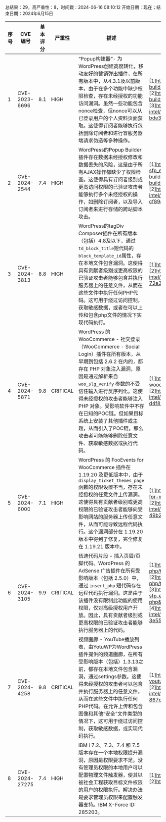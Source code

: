 总结果：29，高严重性：8，时间戳：2024-06-16 08:10:12
开始日期：现在；结束日期：2024年6月15日

| 序号 | CVE 编号 | 基本评分 | 严重性 | 描述 | 参考文献 |
|-----|--------|------------|----------|-------------|------------|
| 1 | CVE-2023-6696 | 8.1  | HIGH | “Popup构建器”- 为WordPress创建高度转化，移动友好的营销弹出插件，在所有版本中，从4.3.1及以前版本，由于在多个功能中缺少权限检查，存在未经授权的功能访问漏洞。虽然一些功能包含nonce检查，但nonce可以从已登录用户的个人资料页面获取。这使得订阅者能够执行包括删除订阅者和进行盲服务器端请求伪造等多种操作。 | [1]https://plugins.trac.wordpress.org/browser/popup-builder/tags/4.2.3/com/classes/Ajax.php<br>[2]https://plugins.trac.wordpress.org/changeset/3096000/popup-builder/trunk/com/classes/Ajax.php<br>[3]https://www.wordfence.com/threat-intel/vulnerabilities/id/9f86ec30-7a9d-4c36-8559-bde331c8b958?source=cve |
| 2 | CVE-2024-2544 | 7.4  | HIGH | WordPress的Popup Builder插件存在数据未经授权修改和数据丢失的风险，这是由于所有AJAX操作都缺少了权限检查。这使得具有订阅者级别或更高访问权限的已验证攻击者能够执行多个未经授权的操作，如删除订阅者，以及导入订阅者来进行存储的跨站脚本攻击。 | [1]https://plugins.trac.wordpress.org/changeset?sfp_email=&sfph_mail=&reponame=&new=3096000%40popup-builder%2Ftrunk&old=3085485%40popup-builder%2Ftrunk&sfp_email=&sfph_mail=<br>[2]https://www.wordfence.com/threat-intel/vulnerabilities/id/04802c63-4a5d-4948-9ef1-cf89c4cc757e?source=cve |
| 3 | CVE-2024-3813 | 8.8  | HIGH | WordPress的tagDiv Composer插件在所有版本（包括）4.8及以下，通过`td_block_title`短代码的`block_template_id`属性，存在本地文件包含漏洞。这使得具有贡献者级别或更高权限的已验证攻击者能够包含并执行服务器上的任意文件，从而在这些文件中执行任何PHP代码。这可用于绕过访问控制，获取敏感数据，或者在可以上传和包含php文件的情况下实现代码执行。 | [1]https://tagdiv.com/tagdiv-composer-page-builder-basics/<br>[2]https://www.wordfence.com/threat-intel/vulnerabilities/id/87b7bc4a-4d2f-4bcb-a9d5-72e31c95c09e?source=cve |
| 4 | CVE-2024-5871 | 9.8  | CRITICAL | WordPress 的 WooCommerce - 社交登录（WooCommerce - Social Login）插件在所有版本，从早期到包括 2.6.2 在内的，都存在 PHP 对象注入漏洞，原因是通过解析来自 `woo_slg_verify` 参数的不受信任输入进行反序列化。这使得未经授权的攻击者能够注入 PHP 对象。受影响软件中不存在已知的POC链。但如果目标系统上安装了其他插件或主题，从而引入了POC链，那么攻击者可能能够删除任意文件、获取敏感数据或执行代码。 | [1]https://codecanyon.net/item/social-login-wordpress-woocommerce-plugin/8495883<br>[2]https://www.wordfence.com/threat-intel/vulnerabilities/id/ffd592e6-2ac4-4af4-bfc0-d4f834157d71?source=cve |
| 5 | CVE-2024-6000 | 7.1  | HIGH | WordPress 的 FooEvents for WooCommerce 插件在 1.19.20 及更低版本中，由于 `display_ticket_themes_page` 函数的权限设置不当，存在未经授权的任意文件上传漏洞。这使得具有贡献者级别或更高权限的已验证攻击者能够向受影响网站的服务器上传任意文件，从而可能导致远程代码执行。这个漏洞部分在 1.19.20 版本中得到了修复，完全修复在 1.19.21 版本中。 | [1]https://help.fooevents.com/docs/topics/changelogs/fooevents-for-woocommerce/<br>[2]https://www.wordfence.com/threat-intel/vulnerabilities/id/1080810b-ec9a-44fb-b4da-49b28646a441?source=cve |
| 6 | CVE-2024-3105 | 9.9  | CRITICAL | 伍迪代码片段 - 插入页眉/页脚代码、WordPress 的 AdSense 广告插件在所有受影响版本（包括 2.5.0）中，通过 `insert_php` 短代码存在远程代码执行漏洞。这是由于该插件没有限制此功能的使用权限，仅对高级授权用户开放。因此，具有贡献者级别或更高权限的已验证攻击者能够执行服务器上的代码。 | [1]https://plugins.trac.wordpress.org/browser/insert-php/trunk/includes/class.plugin.php#L166<br>[2]https://plugins.trac.wordpress.org/browser/insert-php/trunk/includes/shortcodes/shortcode-insert-php.php<br>[3]https://plugins.trac.wordpress.org/changeset?sfp_email=&sfph_mail=&reponame=&old=3102522%40insert-php&new=3102522%40insert-php&sfp_email=&sfph_mail=<br>[4]https://www.wordfence.com/threat-intel/vulnerabilities/id/134ad095-b0a0-4f0f-832d-3e558d4a250a?source=cve |
| 7 | CVE-2024-4258 | 9.8  | CRITICAL | 视频画廊 - YouTube播放列表，由YotuWP为WordPress插件提供的频道画廊，在所有受影响版本（包括）1.3.13之前，都存在本地文件包含漏洞，通过settings参数。这使得未经授权的攻击者可以包含并执行服务器上的任意文件，从而在这些文件中执行任何PHP代码。在允许上传和包含图像和其他“安全”文件类型的情况下，这可用于绕过访问控制，获取敏感数据，或实现代码执行。 | [1]https://plugins.trac.wordpress.org/browser/yotuwp-easy-youtube-embed/trunk/yotuwp.php#L731<br>[2]https://www.wordfence.com/threat-intel/vulnerabilities/id/6feae1c4-3735-4a33-85a5-867d458d2e8a?source=cve |
| 8 | CVE-2024-27275 | 7.4  | HIGH | IBM i 7.2、7.3、7.4 和 7.5 版本存在一个本地权限提升漏洞，原因是权限要求不足。没有管理员权限的本地用户可以配置物理文件触发器，使其以被社会工程获取目标文件权限的用户的权限执行。解决办法是要求管理员权限来配置触发器支持。IBM X-Force ID: 285203。 | [1]https://exchange.xforce.ibmcloud.com/vulnerabilities/285203<br>[2]https://www.ibm.com/support/pages/node/7157637 |